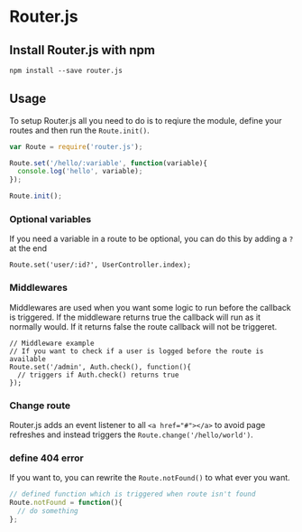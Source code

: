 # Router.js


## Install Router.js with npm
```txt
npm install --save router.js
```


## Usage
To setup Router.js all you need to do is to reqiure the module, define your routes and then run the `Route.init()`.
```js
var Route = require('router.js');

Route.set('/hello/:variable', function(variable){
  console.log('hello', variable);
});

Route.init();
```

### Optional variables
If you need a variable in a route to be optional, you can do this by adding a `?` at the end
```
Route.set('user/:id?', UserController.index);
```

### Middlewares
Middlewares are used when you want some logic to run before the callback is triggered. If the middleware returns true the callback will run as it normally would. If it returns false the route callback will not be triggeret.
```
// Middleware example
// If you want to check if a user is logged before the route is available
Route.set('/admin', Auth.check(), function(){
  // triggers if Auth.check() returns true
}); 
```  

### Change route
Router.js adds an event listener to all `<a href="#"></a>` to avoid page refreshes and instead triggers the `Route.change('/hello/world')`. 

### define 404 error
If you want to, you can rewrite the `Route.notFound()` to what ever you want.
```js
// defined function which is triggered when route isn't found
Route.notFound = function(){
  // do something
};
```
